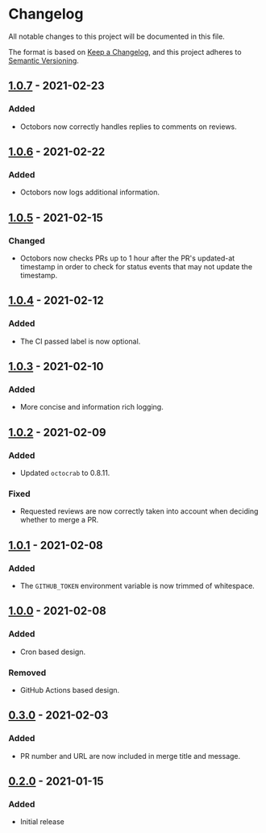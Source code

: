 # Changelog
All notable changes to this project will be documented in this file.

The format is based on [Keep a Changelog](https://keepachangelog.com/en/1.0.0/),
and this project adheres to [Semantic Versioning](https://semver.org/spec/v2.0.0.html).

[Unreleased]: https://github.com/EmbarkStudios/octobors/compare/1.0.7...HEAD
[1.0.7]: https://github.com/EmbarkStudios/octobors/releases/tag/1.0.7
[1.0.6]: https://github.com/EmbarkStudios/octobors/releases/tag/1.0.6
[1.0.5]: https://github.com/EmbarkStudios/octobors/releases/tag/1.0.5
[1.0.4]: https://github.com/EmbarkStudios/octobors/releases/tag/1.0.4
[1.0.3]: https://github.com/EmbarkStudios/octobors/releases/tag/1.0.3
[1.0.2]: https://github.com/EmbarkStudios/octobors/releases/tag/1.0.2
[1.0.1]: https://github.com/EmbarkStudios/octobors/releases/tag/1.0.1
[1.0.0]: https://github.com/EmbarkStudios/octobors/releases/tag/1.0.0
[0.3.0]: https://github.com/EmbarkStudios/octobors/releases/tag/0.3.0
[0.2.0]: https://github.com/EmbarkStudios/octobors/releases/tag/0.2.0

## [1.0.7] - 2021-02-23
### Added
- Octobors now correctly handles replies to comments on reviews.

## [1.0.6] - 2021-02-22
### Added
- Octobors now logs additional information.

## [1.0.5] - 2021-02-15
### Changed
- Octobors now checks PRs up to 1 hour after the PR's updated-at timestamp in
  order to check for status events that may not update the timestamp.

## [1.0.4] - 2021-02-12
### Added
- The CI passed label is now optional.

## [1.0.3] - 2021-02-10
### Added
- More concise and information rich logging.

## [1.0.2] - 2021-02-09
### Added
- Updated `octocrab` to 0.8.11.

### Fixed
- Requested reviews are now correctly taken into account when deciding
  whether to merge a PR.

## [1.0.1] - 2021-02-08
### Added
- The `GITHUB_TOKEN` environment variable is now trimmed of whitespace.

## [1.0.0] - 2021-02-08
### Added
- Cron based design.

### Removed
- GitHub Actions based design.

## [0.3.0] - 2021-02-03
### Added
- PR number and URL are now included in merge title and message.

## [0.2.0] - 2021-01-15
### Added
- Initial release
